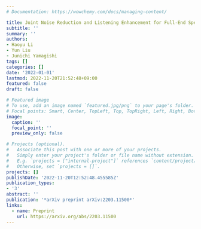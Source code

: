 ```yaml
---
# Documentation: https://wowchemy.com/docs/managing-content/

title: Joint Noise Reduction and Listening Enhancement for Full-End Speech Enhancement
subtitle: ''
summary: ''
authors:
- Haoyu Li
- Yun Liu
- Junichi Yamagishi
tags: []
categories: []
date: '2022-01-01'
lastmod: 2022-11-20T21:52:48+09:00
featured: false
draft: false

# Featured image
# To use, add an image named `featured.jpg/png` to your page's folder.
# Focal points: Smart, Center, TopLeft, Top, TopRight, Left, Right, BottomLeft, Bottom, BottomRight.
image:
  caption: ''
  focal_point: ''
  preview_only: false

# Projects (optional).
#   Associate this post with one or more of your projects.
#   Simply enter your project's folder or file name without extension.
#   E.g. `projects = ["internal-project"]` references `content/project/deep-learning/index.md`.
#   Otherwise, set `projects = []`.
projects: []
publishDate: '2022-11-20T12:52:48.455585Z'
publication_types:
- '3'
abstract: ''
publication: '*arXiv preprint arXiv:2203.11500*'
links:
  - name: Preprint
    url: https://arxiv.org/abs/2203.11500
---
```

